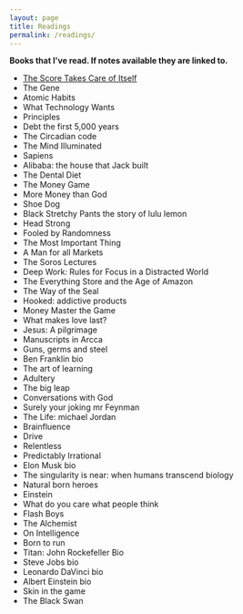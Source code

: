 ```yaml
---
layout: page
title: Readings
permalink: /readings/
---
```


  **Books that I've read. If notes available they are linked to.**

 * [The Score Takes Care of Itself](https://matthewberg.me/jekyll/update/2019/02/10/Book-Notes-The-Score-Takes-Care-Of-Itself.html)
 * The Gene
 * Atomic Habits
 * What Technology Wants
 * Principles
 * Debt the first 5,000 years
 * The Circadian code
 * The Mind Illuminated
 * Sapiens
 * Alibaba: the house that Jack built
 * The Dental Diet
 * The Money Game
 * More Money than God
 * Shoe Dog
 * Black Stretchy Pants the story of lulu lemon
 * Head Strong
 * Fooled by Randomness
 * The Most Important Thing
 * A Man for all Markets
 * The Soros Lectures
 * Deep Work: Rules for Focus in a Distracted World
 * The Everything Store and the Age of Amazon
 * The Way of the Seal
 * Hooked: addictive products
 * Money Master the Game
 * What makes love last?
 * Jesus: A pilgrimage
 * Manuscripts in Arcca
 * Guns, germs and steel
 * Ben Franklin bio
 * The art of learning
 * Adultery
 * The big leap
 * Conversations with God
 * Surely your joking mr Feynman
 * The Life: michael Jordan
 * Brainfluence
 * Drive
 * Relentless
 * Predictably Irrational
 * Elon Musk bio
 * The singularity is near: when humans transcend biology
 * Natural born heroes 
 * Einstein 
 * What do you care what people think 
 * Flash Boys
 * The Alchemist
 * On Intelligence 
 * Born to run
 * Titan: John Rockefeller Bio
 * Steve Jobs bio
 * Leonardo DaVinci bio
 * Albert Einstein bio
 * Skin in the game
 * The Black Swan 
